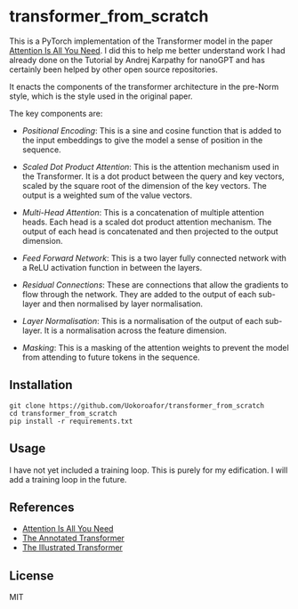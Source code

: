 # transformer_from_scratch

This is a PyTorch implementation of the Transformer model in the paper [Attention Is All You Need](https://arxiv.org/abs/1706.03762).
I did this to help me better understand work I had already done on the Tutorial by Andrej Karpathy for nanoGPT and has certainly been helped by other open source repositories.

It enacts the components of the transformer architecture in the pre-Norm style, which is the style used in the original paper.

The key components are:
- *Positional Encoding*: This is a sine and cosine function that is added to the input embeddings to give the model a sense of position in the sequence.

- *Scaled Dot Product Attention*: This is the attention mechanism used in the Transformer. It is a dot product between the query and key vectors, scaled by the square root of the dimension of the key vectors. The output is a weighted sum of the value vectors.

- *Multi-Head Attention*: This is a concatenation of multiple attention heads. Each head is a scaled dot product attention mechanism. The output of each head is concatenated and then projected to the output dimension.

- *Feed Forward Network*: This is a two layer fully connected network with a ReLU activation function in between the layers.

- *Residual Connections*: These are connections that allow the gradients to flow through the network. They are added to the output of each sub-layer and then normalised by layer normalisation.

- *Layer Normalisation*: This is a normalisation of the output of each sub-layer. It is a normalisation across the feature dimension.

- *Masking*: This is a masking of the attention weights to prevent the model from attending to future tokens in the sequence.

## Installation
```
git clone https://github.com/Uokoroafor/transformer_from_scratch
cd transformer_from_scratch
pip install -r requirements.txt
```
## Usage
I have not yet included a training loop. This is purely for my edification. I will add a training loop in the future.

## References
- [Attention Is All You Need](https://arxiv.org/abs/1706.03762)
- [The Annotated Transformer](https://nlp.seas.harvard.edu/2018/04/03/attention.html)
- [The Illustrated Transformer](http://jalammar.github.io/illustrated-transformer/)


## License
MIT


